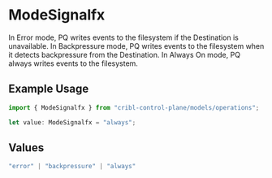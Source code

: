 # ModeSignalfx

In Error mode, PQ writes events to the filesystem if the Destination is unavailable. In Backpressure mode, PQ writes events to the filesystem when it detects backpressure from the Destination. In Always On mode, PQ always writes events to the filesystem.

## Example Usage

```typescript
import { ModeSignalfx } from "cribl-control-plane/models/operations";

let value: ModeSignalfx = "always";
```

## Values

```typescript
"error" | "backpressure" | "always"
```